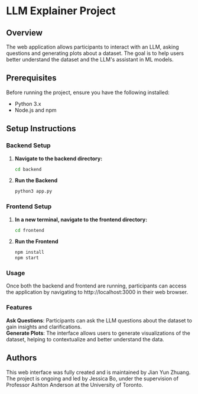 # LLM Explainer Project

## Overview

The web application allows participants to interact with an LLM, asking questions and generating plots about a dataset. The goal is to help users better understand the dataset and the LLM's assistant in ML models.

## Prerequisites

Before running the project, ensure you have the following installed:

- Python 3.x
- Node.js and npm

## Setup Instructions

### Backend Setup

1. **Navigate to the backend directory:**
   ```bash
   cd backend
2. **Run the Backend**
   ```bash
   python3 app.py

### Frontend Setup
1. **In a new terminal, navigate to the frontend directory:**
   ```bash
   cd frontend
2. **Run the Frontend**
   ```bash
   npm install
   npm start
### Usage
Once both the backend and frontend are running, participants can access the application by navigating to http://localhost:3000 in their web browser.
### Features
**Ask Questions**: Participants can ask the LLM questions about the dataset to gain insights and clarifications.<br>
**Generate Plots**: The interface allows users to generate visualizations of the dataset, helping to contextualize and better understand the data.

## Authors
This web interface was fully created and is maintained by Jian Yun Zhuang. The project is ongoing and led by Jessica Bo, under the supervision of Professor Ashton Anderson at the University of Toronto.
